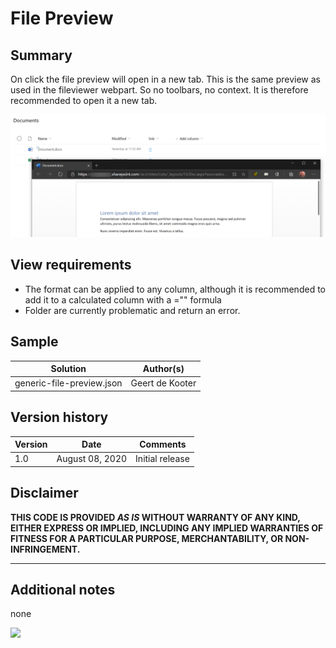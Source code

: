 # File Preview

## Summary
On click the file preview will open in a new tab. This is the same preview as used in the fileviewer webpart.
So no toolbars, no context. It is therefore recommended to open it a new tab.

![screenshot of the sample](./samplescreenshot_file_preview.png)

## View requirements
- The format can be applied to any column, although it is recommended to add it to a calculated column with a ="" formula
- Folder are currently problematic and return an error.
## Sample

Solution|Author(s)
--------|---------
generic-file-preview.json | Geert de Kooter

## Version history

Version|Date|Comments
-------|----|--------
1.0|August 08, 2020|Initial release

## Disclaimer
**THIS CODE IS PROVIDED *AS IS* WITHOUT WARRANTY OF ANY KIND, EITHER EXPRESS OR IMPLIED, INCLUDING ANY IMPLIED WARRANTIES OF FITNESS FOR A PARTICULAR PURPOSE, MERCHANTABILITY, OR NON-INFRINGEMENT.**

---

## Additional notes
none

<img src="https://telemetry.sharepointpnp.com/sp-dev-list-formatting/column-samples/generic-file-preview/" />
